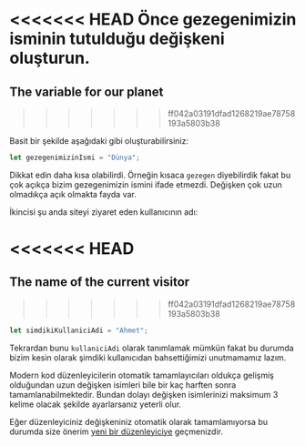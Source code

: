 <<<<<<< HEAD
Önce gezegenimizin isminin tutulduğu değişkeni oluşturun.
=======
## The variable for our planet
>>>>>>> ff042a03191dfad1268219ae78758193a5803b38

Basit bir şekilde aşağıdaki gibi oluşturabilirsiniz:

```js
let gezegenimizinIsmi = "Dünya";
```

Dikkat edin daha kısa olabilirdi. Örneğin kısaca `gezegen` diyebilirdik fakat bu çok açıkça bizim gezegenimizin ismini ifade etmezdi. Değişken çok uzun olmadıkça açık olmakta fayda var.

İkincisi şu anda siteyi ziyaret eden kullanıcının adı:

<<<<<<< HEAD
=======
## The name of the current visitor
>>>>>>> ff042a03191dfad1268219ae78758193a5803b38

```js
let simdikiKullaniciAdi = "Ahmet";
```
Tekrardan bunu `kullaniciAdi` olarak tanımlamak mümkün fakat bu durumda bizim kesin olarak şimdiki kullanıcıdan bahsettiğimizi unutmamamız lazım.

Modern kod düzenleyicilerin otomatik tamamlayıcıları oldukça gelişmiş olduğundan uzun değişken isimleri bile bir kaç harften sonra tamamlanabilmektedir. Bundan dolayı değişken isimlerinizi maksimum 3 kelime olacak şekilde ayarlarsanız yeterli olur.

Eğer düzenleyiciniz değişkeniniz otomatik olarak tamamlamıyorsa bu durumda size önerim [yeni bir düzenleyiciye](/code-editors) geçmenizdir.